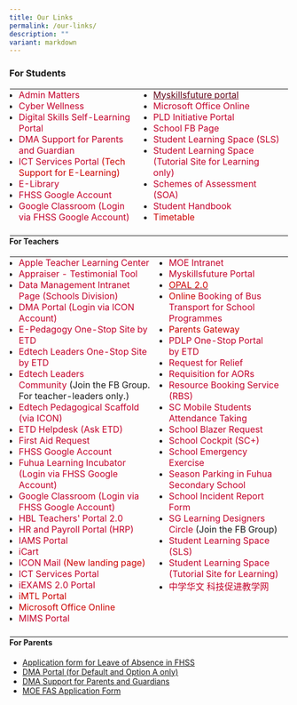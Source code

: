 ```yaml
---
title: Our Links
permalink: /our-links/
description: ""
variant: markdown
---
```

### For Students

<table class="ives_tab_kosong ive_eobj_left" style="margin: 0px 10px 0px 0px; outline: 0px; padding: 0px; border-collapse: collapse; float: left; border: 1px solid transparent; table-layout: fixed;"><tbody style="margin: 0px; outline: 0px; padding: 0px;"><tr style="margin: 0px; outline: 0px; padding: 0px;"><td style="margin: 0px; outline: 0px; padding: 0px 15px 15px 0px; vertical-align: top;"><ul style="margin: 0px 0px 0.5em 1em; outline: 0px; padding: 0px;"><li style="margin: 0px; outline: 0px; padding: 0px;"><a href="https://fuhuasec-moe-edu-sg-admin.cwp.sg/our-links/admin-matters" target="_blank" style="margin: 0px; outline: 0px; padding: 0px; color: rgb(196, 0, 42); text-decoration: none;">Admin Matters</a></li><li style="margin: 0px; outline: 0px; padding: 0px;"><a href="https://www.facebook.com/cyberfuhua" target="_blank" style="margin: 0px; outline: 0px; padding: 0px; color: rgb(196, 0, 42); text-decoration: none;">Cyber Wellness</a><br style="margin: 0px; outline: 0px; padding: 0px;"></li><li style="margin: 0px; outline: 0px; padding: 0px;"><a href="https://go.gov.sg/student-self-learn" target="_blank" style="margin: 0px; outline: 0px; padding: 0px; color: rgb(196, 0, 42); text-decoration: none;">Digital Skills Self-Learning Portal</a></li><li style="margin: 0px; outline: 0px; padding: 0px;"><a href="https://sites.google.com/moe.edu.sg/ndlp-pld-portal/dma-and-cyber-wellness" target="_blank" style="margin: 0px; outline: 0px; padding: 0px; color: rgb(196, 0, 42); text-decoration: none;">DMA Support for Parents and Guardian</a></li><li style="margin: 0px; outline: 0px; padding: 0px;"><a href="https://sites.google.com/fhss.edu.sg/fhss-ict-service-portal/for-students-only-technical-support-for-e-learning" target="_blank" style="margin: 0px; outline: 0px; padding: 0px; color: rgb(196, 0, 42); text-decoration: none;">ICT Services Portal</a><span style="margin: 0px; outline: 0px; padding: 0px; color: rgb(204, 0, 0);">&nbsp;(Tech Support for E-Learning)</span><br style="margin: 0px; outline: 0px; padding: 0px;"></li><li style="margin: 0px; outline: 0px; padding: 0px;"><a href="https://schoolibrary.moe.edu.sg/fuhuasec" target="_blank" style="margin: 0px; outline: 0px; padding: 0px; color: rgb(196, 0, 42); text-decoration: none;">E-Library</a><br style="margin: 0px; outline: 0px; padding: 0px;"></li><li style="margin: 0px; outline: 0px; padding: 0px;"><a href="https://mail.google.com/" target="_blank" style="margin: 0px; outline: 0px; padding: 0px; color: rgb(196, 0, 42); text-decoration: none;">FHSS Google Account</a></li><li style="margin: 0px; outline: 0px; padding: 0px;"><a href="https://classroom.google.com/" target="_blank" style="margin: 0px; outline: 0px; padding: 0px; color: rgb(196, 0, 42); text-decoration: none;">Google Classroom (Login via FHSS Google Account)</a>&nbsp;</li></ul></td><td style="margin: 0px; outline: 0px; padding: 0px 15px 15px 0px; vertical-align: top;"><ul style="margin: 0px 0px 0.5em 1em; outline: 0px; padding: 0px;"><li style="margin: 0px; outline: 0px; padding: 0px;"><a href="http://www.myskillsfuture.gov.sg/content/student/en/secondary.html" target="_blank" style="margin: 0px; outline: 0px; padding: 0px; color: rgb(98, 0, 21); text-decoration: underline;">Myskillsfuture portal</a></li><li style="margin: 0px; outline: 0px; padding: 0px;"><a href="https://login.microsoftonline.com/" target="_blank" style="margin: 0px; outline: 0px; padding: 0px; color: rgb(196, 0, 42); text-decoration: none;">Microsoft Office Online</a><br style="margin: 0px; outline: 0px; padding: 0px;"></li><li style="margin: 0px; outline: 0px; padding: 0px;"><a href="https://go.gov.sg/fhsspld" target="_blank" style="margin: 0px; outline: 0px; padding: 0px; color: rgb(196, 0, 42); text-decoration: none;">PLD Initiative Portal</a><br style="margin: 0px; outline: 0px; padding: 0px;"></li><li style="margin: 0px; outline: 0px; padding: 0px;"><a href="https://www.facebook.com/fuhuasec" target="_blank" style="margin: 0px; outline: 0px; padding: 0px; color: rgb(196, 0, 42); text-decoration: none;">School FB Page</a></li><li style="margin: 0px; outline: 0px; padding: 0px;"><a href="https://learning.moe.edu.sg/" target="_blank" style="margin: 0px; outline: 0px; padding: 0px; color: rgb(196, 0, 42); text-decoration: none;">Student Learning Space (SLS)</a></li><li style="margin: 0px; outline: 0px; padding: 0px;"><a href="https://docs.learning.moe.edu.sg/sls/index.html" target="_blank" style="margin: 0px; outline: 0px; padding: 0px; color: rgb(196, 0, 42); text-decoration: none;">Student Learning Space (Tutorial Site for Learning only)</a></li><li style="margin: 0px; outline: 0px; padding: 0px;"><a href="https://docs.google.com/document/d/1u2sFWl9ECFL9jyWAsIp9NkDGBAeB19YgSM_s7n7Sbvc/edit?usp=sharing" target="_blank" style="margin: 0px; outline: 0px; padding: 0px; color: rgb(196, 0, 42); text-decoration: none;">Schemes of Assessment (SOA)</a></li><li style="margin: 0px; outline: 0px; padding: 0px;"><a href="https://go.gov.sg/fhss2024studenthandbook" target="_blank" style="margin: 0px; outline: 0px; padding: 0px; color: rgb(196, 0, 42); text-decoration: none;">Student Handbook</a><br style="margin: 0px; outline: 0px; padding: 0px;"></li><li style="margin: 0px; outline: 0px; padding: 0px;"><a href="https://drive.google.com/file/d/19xHYJPpYIiZnKkd7oDsMW4JH5LBGfKoW/view?usp=sharing" target="_blank" style="margin: 0px; outline: 0px; padding: 0px; color: rgb(196, 0, 42); text-decoration: none;"><font color="#cc0000" style="margin: 0px; outline: 0px; padding: 0px;">Timetable</font></a></li></ul></td></tr></tbody></table>

#### For Teachers

<table class="ives_tab_kosong ive_eobj_left" style="margin: 0px 10px 0px 0px; outline: 0px; padding: 0px; border-collapse: collapse; float: left; border: 1px solid transparent; table-layout: fixed;"><tbody style="margin: 0px; outline: 0px; padding: 0px;"><tr style="margin: 0px; outline: 0px; padding: 0px;"><td style="margin: 0px; outline: 0px; padding: 0px 15px 15px 0px; vertical-align: top;"><ul style="margin: 0px 0px 0.5em 1em; outline: 0px; padding: 0px;"><li style="margin: 0px; outline: 0px; padding: 0px;"><a href="https://appleteacher.apple.com/#/home/resources" target="_blank" style="margin: 0px; outline: 0px; padding: 0px; color: rgb(196, 0, 42); text-decoration: none;">Apple Teacher Learning Center</a></li><li style="margin: 0px; outline: 0px; padding: 0px;"><a href="https://go.gov.sg/appraiser" target="_blank" style="margin: 0px; outline: 0px; padding: 0px; color: rgb(196, 0, 42); text-decoration: none;">Appraiser - Testimonial Tool</a></li><li style="margin: 0px; outline: 0px; padding: 0px;"><a href="https://intranet.moe.gov.sg/schdiv/Pages/Data-Management.aspx" target="_blank" style="margin: 0px; outline: 0px; padding: 0px; color: rgb(196, 0, 42); text-decoration: none;">Data Management Intranet Page (Schools Division) </a></li><li style="margin: 0px; outline: 0px; padding: 0px;"><a href="https://sg-portal.mobileguardian.com/" target="_blank" style="margin: 0px; outline: 0px; padding: 0px; color: rgb(196, 0, 42); text-decoration: none;">DMA Portal&nbsp;(Login via ICON Account)</a></li><li style="margin: 0px; outline: 0px; padding: 0px;"><a href="https://go.gov.sg/eped-onestop" target="_blank" style="margin: 0px; outline: 0px; padding: 0px; color: rgb(196, 0, 42); text-decoration: none;">E-Pedagogy One-Stop Site by ETD</a></li><li style="margin: 0px; outline: 0px; padding: 0px;"><a href="https://go.gov.sg/edtech-onestop" target="_blank" style="margin: 0px; outline: 0px; padding: 0px; color: rgb(196, 0, 42); text-decoration: none;">Edtech Leaders One-Stop Site by ETD</a></li><li style="margin: 0px; outline: 0px; padding: 0px;"><a href="https://www.facebook.com/groups/edtechleaderscommunity" target="_blank" style="margin: 0px; outline: 0px; padding: 0px; color: rgb(196, 0, 42); text-decoration: none;">Edtech Leaders Community</a><span>&nbsp;</span>(Join the FB Group. For teacher-leaders only.)</li><li style="margin: 0px; outline: 0px; padding: 0px;"><a href="https://sites.google.com.sg/moe.edu.sg/guide-to-e-pedagogy/edtech-ps&quot;" target="_blank" style="margin: 0px; outline: 0px; padding: 0px; color: rgb(196, 0, 42); text-decoration: none;">Edtech Pedagogical Scaffold (via ICON)</a><span>&nbsp;</span></li><li style="margin: 0px; outline: 0px; padding: 0px;"><a href="https://go.gov.sg/ETDhelpdesk" target="_blank" style="margin: 0px; outline: 0px; padding: 0px; color: rgb(196, 0, 42); text-decoration: none;">ETD Helpdesk (Ask ETD)</a><br style="margin: 0px; outline: 0px; padding: 0px;"></li><li style="margin: 0px; outline: 0px; padding: 0px;"><a href="https://docs.google.com/a/moe.edu.sg/forms/d/1Lsd19Lq4BPeW8rrBiR6GYpsDs4BxFA0VpyFNQQRG7UE/viewform?c=0&amp;w=1" target="_blank" style="margin: 0px; outline: 0px; padding: 0px; color: rgb(196, 0, 42); text-decoration: none;">First Aid Request</a><br style="margin: 0px; outline: 0px; padding: 0px;"></li><li style="margin: 0px; outline: 0px; padding: 0px;"><a href="https://mail.google.com/" target="_blank" style="margin: 0px; outline: 0px; padding: 0px; color: rgb(196, 0, 42); text-decoration: none;">FHSS Google Account</a></li><li style="margin: 0px; outline: 0px; padding: 0px;"><a href="https://go.gov.sg/fhsslearningincubator" target="_blank" style="margin: 0px; outline: 0px; padding: 0px; color: rgb(196, 0, 42); text-decoration: none;">Fuhua Learning Incubator (Login via FHSS Google Account)</a></li><li style="margin: 0px; outline: 0px; padding: 0px;"><a href="https://classroom.google.com/" target="_blank" style="margin: 0px; outline: 0px; padding: 0px; color: rgb(196, 0, 42); text-decoration: none;">Google Classroom (Login via FHSS Google Account)</a></li><li style="margin: 0px; outline: 0px; padding: 0px;"><a href="https://sites.google.com/fhss.edu.sg/fhss-hbl-portal/home" target="_blank" style="margin: 0px; outline: 0px; padding: 0px; color: rgb(196, 0, 42); text-decoration: none;">HBL Teachers' Portal&nbsp;2.0</a></li><li style="margin: 0px; outline: 0px; padding: 0px;"><a href="https://www.hrp.gov.sg/" target="_blank" style="margin: 0px; outline: 0px; padding: 0px; color: rgb(196, 0, 42); text-decoration: none;">HR and Payroll Portal (HRP)</a><br style="margin: 0px; outline: 0px; padding: 0px;"></li><li style="margin: 0px; outline: 0px; padding: 0px;"><font color="#cc0000" style="margin: 0px; outline: 0px; padding: 0px;"><a href="https://identity.moe.edu.sg/identity" target="_blank" style="margin: 0px; outline: 0px; padding: 0px; color: rgb(196, 0, 42); text-decoration: none;">IAMS Portal</a></font></li><li style="margin: 0px; outline: 0px; padding: 0px;"><a href="https://intranet.moe.gov.sg/moeprocurement/Pages/iCart.aspx" target="_blank" style="margin: 0px; outline: 0px; padding: 0px; color: rgb(196, 0, 42); text-decoration: none;">iCart</a></li><li style="margin: 0px; outline: 0px; padding: 0px;"><font color="#cc0000" style="margin: 0px; outline: 0px; padding: 0px;"><a href="https://workspace.google.com/dashboard" target="_blank" style="margin: 0px; outline: 0px; padding: 0px; color: rgb(196, 0, 42); text-decoration: none;">ICON Mail</a>&nbsp;(New landing page)</font></li><li style="margin: 0px; outline: 0px; padding: 0px;"><font color="#cc0000" style="margin: 0px; outline: 0px; padding: 0px;"><a href="https://sites.google.com/fhss.edu.sg/fhss-ict-service-portal/home?authuser=0" target="_blank" style="margin: 0px; outline: 0px; padding: 0px; color: rgb(196, 0, 42); text-decoration: none;">ICT Services Portal</a></font></li><li style="margin: 0px; outline: 0px; padding: 0px;"><a href="https://iexams.seab.gov.sg/login" target="_blank" style="margin: 0px; outline: 0px; padding: 0px; color: rgb(196, 0, 42); text-decoration: none;">iEXAMS 2.0 Portal</a></li><li style="margin: 0px; outline: 0px; padding: 0px;"><a href="https://imtl.moe.edu.sg/" target="_blank" style="margin: 0px; outline: 0px; padding: 0px; color: rgb(196, 0, 42); text-decoration: none;"><font color="#cc0000" style="margin: 0px; outline: 0px; padding: 0px;">iMTL Portal</font></a></li><li style="margin: 0px; outline: 0px; padding: 0px;"><a href="https://login.microsoftonline.com/" target="_blank" style="margin: 0px; outline: 0px; padding: 0px; color: rgb(196, 0, 42); text-decoration: none;"><font color="#cc0000" style="margin: 0px; outline: 0px; padding: 0px;">Microsoft Office Online</font></a></li><li style="margin: 0px; outline: 0px; padding: 0px;"><a href="https://portal.mims.moe.gov.sg/" target="_blank" style="margin: 0px; outline: 0px; padding: 0px; color: rgb(196, 0, 42); text-decoration: none;">MIMS Portal</a></li></ul></td><td style="margin: 0px; outline: 0px; padding: 0px 15px 15px 0px; vertical-align: top;"><ul style="margin: 0px 0px 0.5em 1em; outline: 0px; padding: 0px;"><li style="margin: 0px; outline: 0px; padding: 0px;"><a href="https://intranet.moe.gov.sg/" target="_blank" style="margin: 0px; outline: 0px; padding: 0px; color: rgb(196, 0, 42); text-decoration: none;">MOE Intranet</a><br style="margin: 0px; outline: 0px; padding: 0px;"></li><li style="margin: 0px; outline: 0px; padding: 0px;"><font color="#cc0000" style="margin: 0px; outline: 0px; padding: 0px;"><a href="https://www.myskillsfuture.gov.sg/content/student/en/secondary.html" target="_blank" style="margin: 0px; outline: 0px; padding: 0px; color: rgb(196, 0, 42); text-decoration: none;">Myskillsfuture Portal</a></font></li><li style="margin: 0px; outline: 0px; padding: 0px;"><a href="https://www.opal2.moe.edu.sg/" target="_blank" style="margin: 0px; outline: 0px; padding: 0px; color: rgb(98, 0, 21); text-decoration: underline;"><font color="#cc0000" style="margin: 0px; outline: 0px; padding: 0px;">OPAL&nbsp;2.0</font></a></li><li style="margin: 0px; outline: 0px; padding: 0px;"><font color="#cc0000" style="margin: 0px; outline: 0px; padding: 0px;">Online&nbsp;<a href="https://form.gov.sg/5d35451293b6af00128db150" target="_blank" style="margin: 0px; outline: 0px; padding: 0px; color: rgb(196, 0, 42); text-decoration: none;">Booking of Bus Transport for School Programmes</a></font></li><li style="margin: 0px; outline: 0px; padding: 0px;"><a href="https://pg.moe.edu.sg/#home" target="" style="margin: 0px; outline: 0px; padding: 0px; color: rgb(196, 0, 42); text-decoration: none;"><font color="#cc0000" style="margin: 0px; outline: 0px; padding: 0px;">Parents Gateway</font></a><br style="margin: 0px; outline: 0px; padding: 0px;"></li><li style="margin: 0px; outline: 0px; padding: 0px;"><a href="http://go.gov.sg/PDLP" target="_blank" style="margin: 0px; outline: 0px; padding: 0px; color: rgb(196, 0, 42); text-decoration: none;">PDLP One-Stop Portal by&nbsp;ETD</a></li><li style="margin: 0px; outline: 0px; padding: 0px;"><font color="#cc0000" style="margin: 0px; outline: 0px; padding: 0px;"><a href="https://form.jotform.me/82982339627470" target="_blank" style="margin: 0px; outline: 0px; padding: 0px; color: rgb(196, 0, 42); text-decoration: none;">Request for Relief</a></font></li><li style="margin: 0px; outline: 0px; padding: 0px;"><a href="https://form.gov.sg/5fd6c05d92233a00114085db" target="_blank" style="margin: 0px; outline: 0px; padding: 0px; color: rgb(196, 0, 42); text-decoration: none;">Requisition for AORs</a></li><li style="margin: 0px; outline: 0px; padding: 0px;"><a href="https://rbs.avero-tech.com/" target="_blank" style="margin: 0px; outline: 0px; padding: 0px; color: rgb(196, 0, 42); text-decoration: none;">Resource Booking Service (RBS)</a></li><li style="margin: 0px; outline: 0px; padding: 0px;"><a href="https://scmobile.moe.edu.sg/" target="_blank" style="margin: 0px; outline: 0px; padding: 0px; color: rgb(196, 0, 42); text-decoration: none;">SC Mobile&nbsp;Students Attendance Taking</a></li><li style="margin: 0px; outline: 0px; padding: 0px;"><font color="#cc0000" style="margin: 0px; outline: 0px; padding: 0px;"><a href="https://form.gov.sg/5e328dff0ec75e0011f2941b" target="_blank" style="margin: 0px; outline: 0px; padding: 0px; color: rgb(196, 0, 42); text-decoration: none;">School Blazer Request</a></font></li><li style="margin: 0px; outline: 0px; padding: 0px;"><font color="#cc0000" style="margin: 0px; outline: 0px; padding: 0px;"><a href="https://schoolcockpit.moe.gov.sg/" target="_blank" style="margin: 
	0px; outline: 0px; padding: 0px; color: rgb(196, 0, 42); text-decoration: none;">School Cockpit (SC+)</a>&nbsp;<a href="https://fuhuasec-moe-edu-sg-admin.cwp.sg/" style="margin: 0px; outline: 0px; padding: 0px; color: rgb(196, 0, 42); text-decoration: none;"></a></font></li><li style="margin: 0px; outline: 0px; padding: 0px;"><font color="#cc0000" style="margin: 0px; outline: 0px; padding: 0px;"><a href="https://forms.gle/iRFSFUxhX2eidChz7" target="_blank" style="margin: 0px; outline: 0px; padding: 0px; color: rgb(196, 0, 42); text-decoration: none;">School Emergency Exercise</a></font></li><li style="margin: 0px; outline: 0px; padding: 0px;"><a href="https://form.gov.sg/5fd9bb7fe5b911001198b468" target="_blank" style="margin: 0px; outline: 0px; padding: 0px; color: rgb(196, 0, 42); text-decoration: none;">Season Parking in Fuhua Secondary School</a><br style="margin: 0px; outline: 0px; padding: 0px;"></li><li style="margin: 0px; outline: 0px; padding: 0px;"><a href="https://form.gov.sg/#!/61b2b7ceef617f00134aed7e" target="_blank" style="margin: 0px; outline: 0px; padding: 0px; color: rgb(196, 0, 42); text-decoration: none;">School Incident Report Form</a></li><li style="margin: 0px; outline: 0px; padding: 0px;"><a href="https://www.facebook.com/groups/sglearningdesigners/" target="_blank" style="margin: 0px; outline: 0px; padding: 0px; color: rgb(196, 0, 42); text-decoration: none;">SG Learning Designers Circle&nbsp;</a>(Join the FB Group)</li><li style="margin: 0px; outline: 0px; padding: 0px;"><a href="https://learning.moe.edu.sg/" target="_blank" style="margin: 0px; outline: 0px; padding: 0px; color: rgb(196, 0, 42); text-decoration: none;">Student Learning Space (SLS)</a><br style="margin: 0px; outline: 0px; padding: 0px;"></li><li style="margin: 0px; outline: 0px; padding: 0px;"><a href="https://docs.learning.moe.edu.sg/sls/index.html" target="_blank" style="margin: 0px; outline: 0px; padding: 0px; color: rgb(196, 0, 42); text-decoration: none;">Student Learning Space (Tutorial Site for Learning)</a></li><li style="margin: 0px; outline: 0px; padding: 0px;"><a href="https://sites.google.com/moe.edu.sg/seccl" target="_blank" style="margin: 0px; outline: 0px; padding: 0px; color: rgb(196, 0, 42); text-decoration: none;">中学华文 科技促进教学网</a></li></ul></td></tr></tbody></table>
	
#### For Parents

*   [Application form for Leave of Absence in FHSS](https://form.gov.sg/60b9ba6bc878dc001267bbce)
*   [DMA Portal (for Default and Option A only)](https://sg-portal.mobileguardian.com/)
*   [DMA Support for Parents and Guardians](https://sites.google.com/moe.edu.sg/ndlp-pld-portal/dma-and-cyber-wellness)
*   [MOE FAS Application Form](https://go.gov.sg/moe-efas)